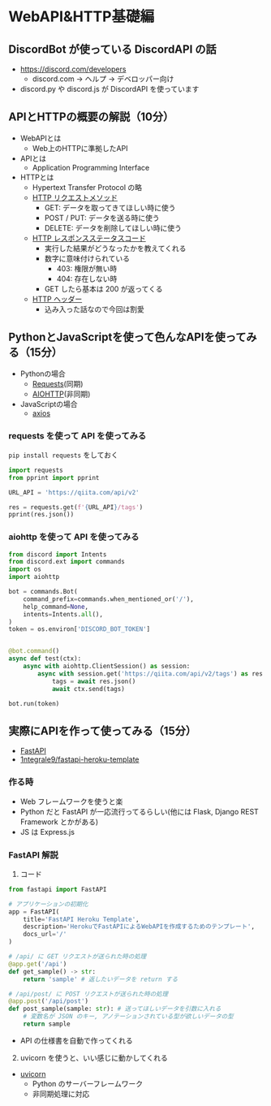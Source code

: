 # WebAPI&HTTP基礎編

## DiscordBot が使っている DiscordAPI の話
- https://discord.com/developers
    - discord.com -> ヘルプ -> デベロッパー向け
- discord.py や discord.js が DiscordAPI を使っています

## APIとHTTPの概要の解説（10分）
- WebAPIとは
    - Web上のHTTPに準拠したAPI
- APIとは
    - Application Programming Interface
- HTTPとは
    - Hypertext Transfer Protocol の略
    - [HTTP リクエストメソッド](https://developer.mozilla.org/ja/docs/Web/HTTP/Methods)
        - GET: データを取ってきてほしい時に使う
        - POST / PUT: データを送る時に使う
        - DELETE: データを削除してほしい時に使う
    - [HTTP レスポンスステータスコード](https://developer.mozilla.org/ja/docs/Web/HTTP/Status)
        - 実行した結果がどうなったかを教えてくれる
        - 数字に意味付けられている
            - 403: 権限が無い時
            - 404: 存在しない時
        - GET したら基本は 200 が返ってくる
    - [HTTP ヘッダー](https://developer.mozilla.org/ja/docs/Web/HTTP/Headers)
        - 込み入った話なので今回は割愛

## PythonとJavaScriptを使って色んなAPIを使ってみる（15分）
- Pythonの場合
    - [Requests](https://requests-docs-ja.readthedocs.io/en/latest/)(同期)
    - [AIOHTTP](https://docs.aiohttp.org/en/stable/)(非同期)
- JavaScriptの場合
    - [axios](https://www.npmjs.com/package/axios)

### requests を使って API を使ってみる

`pip install requests` をしておく

```python
import requests
from pprint import pprint

URL_API = 'https://qiita.com/api/v2'

res = requests.get(f'{URL_API}/tags')
pprint(res.json())
```

### aiohttp を使って API を使ってみる

```python
from discord import Intents
from discord.ext import commands
import os
import aiohttp

bot = commands.Bot(
    command_prefix=commands.when_mentioned_or('/'),
    help_command=None,
    intents=Intents.all(),
)
token = os.environ['DISCORD_BOT_TOKEN']


@bot.command()
async def test(ctx):
    async with aiohttp.ClientSession() as session:
        async with session.get('https://qiita.com/api/v2/tags') as res:
            tags = await res.json()
            await ctx.send(tags)

bot.run(token)
```

## 実際にAPIを作って使ってみる（15分）

- [FastAPI](https://fastapi.tiangolo.com/)
- [1ntegrale9/fastapi-heroku-template](https://github.com/1ntegrale9/fastapi-heroku-template)

### 作る時

- Web フレームワークを使うと楽
- Python だと FastAPI が一応流行ってるらしい(他には Flask, Django REST Framework とかがある)
- JS は Express.js

### FastAPI 解説

1. コード

```python
from fastapi import FastAPI

# アプリケーションの初期化
app = FastAPI(
    title='FastAPI Heroku Template',
    description='HerokuでFastAPIによるWebAPIを作成するためのテンプレート',
    docs_url='/'
)

# /api/ に GET リクエストが送られた時の処理
@app.get('/api')
def get_sample() -> str:
    return 'sample' # 返したいデータを return する

# /api/post/ に POST リクエストが送られた時の処理
@app.post('/api/post')
def post_sample(sample: str): # 送ってほしいデータを引数に入れる
    # 変数名が JSON のキー, アノテーションされている型が欲しいデータの型
    return sample
```

- API の仕様書を自動で作ってくれる

2. uvicorn を使うと、いい感じに動かしてくれる
- [uvicorn](https://www.uvicorn.org/)
  - Python のサーバーフレームワーク
  - 非同期処理に対応
